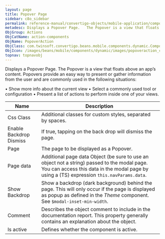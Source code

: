 ```yaml
---
layout: page
title: Popover Page
sidebar: c8o_sidebar
permalink: reference-manual/convertigo-objects/mobile-application/components/action-components/popover-page/
metadesc: Displays a Popover Page.   The Popover is a view that floats above an app’s content. Popovers provide an easy way to present or gather information fro
ObjGroup: Actions
ObjCatName: action-components
ObjName: PopoverAction
ObjClass: com.twinsoft.convertigo.beans.mobile.components.dynamic.ComponentManager$1
ObjIcon: /images/beans/mobile/components/dynamic/images/popoveraction_color_32x32.png
topnav: topnavobj
---
```

Displays a Popover Page. 
 The Popover is a view that floats above an app’s content. Popovers provide an easy way to present or gather information from the user and are commonly used in the following situations:


 • Show more info about the current view
 • Select a commonly used tool or configuration
 • Present a list of actions to perform inside one of your views.

Name | Description 
--- | ---
Css Class | Additional classes for custom styles, separated by spaces.
Enable Backdrop Dismiss | If true, tapping on the back drop will dismiss the page.
Page | The page to be displayed as a Popover.
Page data | Additional page data Object (be sure to use an object not a string) passed to the modal page. You can access this data in the modal page by using a (TS) expression <code>this.navParams.data</code>.
Show Backdrop | Show a backdrop (dark background) behind the page. This will only occur if the page is displayed as popup as defined in the <i>Theme</i> component. See <code>$modal-inset-min-width</code>.
Comment | Describes the object comment to include in the documentation report.  This property generally contains an explanation about the object. 
Is active | Defines whether the component is active. 

